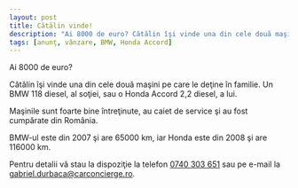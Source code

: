 ```yaml
---
layout: post
title: Cătălin vinde!
description: "Ai 8000 de euro? Cătălin îşi vinde una din cele două maşini pe care le deţine în familie. Un BMW 118 diesel, al soţiei, sau o Honda Accord 2,2 diesel, a lui. Maşinile sunt foarte bine întreţinute, au caiet de service şi au fost cumpărate din România. BMW-ul este din 2007 şi are 65000 km, iar Honda este din 2008 şi are 116000 km."
tags: [anunţ, vânzare, BMW, Honda Accord]
---
```


Ai 8000 de euro?

Cătălin îşi vinde una din cele două maşini pe care le deţine în familie. Un BMW 118 diesel, al soţiei, sau o Honda Accord 2,2 diesel, a lui.

Maşinile sunt foarte bine întreţinute, au caiet de service şi au fost cumpărate din România.

BMW-ul este din 2007 şi are 65000 km, iar Honda este din 2008 şi are 116000 km.

Pentru detalii vă stau la dispoziţie la telefon <a href="tel:+40-740-303-651">0740 303 651</a> sau pe e-mail la <a href="&#109;&#97;&#105;&#108;&#116;&#111;&#58;%67%61%62%72%69%65%6c.%64%75%72%62%61%63%61@%63%61%72%63%6f%6e%63%69%65%72%67%65.%72%6f">gabriel.durbaca@carconcierge.ro</a>.

<div class="row">
  <div class="col-md-3 col-sm-4 col-xs-6">
    <p><img class="img-responsive" src="{{ site.baseurl }}/assets/posts/2016-09-19/20160912_164846.jpeg" alt=""></p>
  </div>
  <div class="col-md-3 col-sm-4 col-xs-6">
    <p><img class="img-responsive" src="{{ site.baseurl }}/assets/posts/2016-09-19/20160912_164853.jpeg" alt=""></p>
  </div>
  <div class="col-md-3 col-sm-4 col-xs-6">
    <p><img class="img-responsive" src="{{ site.baseurl }}/assets/posts/2016-09-19/20160912_164855.jpeg" alt=""></p>
  </div>
  <div class="col-md-3 col-sm-4 col-xs-6">
    <p><img class="img-responsive" src="{{ site.baseurl }}/assets/posts/2016-09-19/20160912_164907.jpeg" alt=""></p>
  </div>
  <div class="col-md-3 col-sm-4 col-xs-6">
    <p><img class="img-responsive" src="{{ site.baseurl }}/assets/posts/2016-09-19/20160912_164926.jpeg" alt=""></p>
  </div>
  <div class="col-md-3 col-sm-4 col-xs-6">
    <p><img class="img-responsive" src="{{ site.baseurl }}/assets/posts/2016-09-19/20160912_164950.jpeg" alt=""></p>
  </div>
  <div class="col-md-3 col-sm-4 col-xs-6">
    <p><img class="img-responsive" src="{{ site.baseurl }}/assets/posts/2016-09-19/20160912_164958.jpeg" alt=""></p>
  </div>
  <div class="col-md-3 col-sm-4 col-xs-6">
    <p><img class="img-responsive" src="{{ site.baseurl }}/assets/posts/2016-09-19/20160912_165034.jpeg" alt=""></p>
  </div>
  <div class="col-md-3 col-sm-4 col-xs-6">
    <p><img class="img-responsive" src="{{ site.baseurl }}/assets/posts/2016-09-19/20160912_165125.jpeg" alt=""></p>
  </div>
  <div class="col-md-3 col-sm-4 col-xs-6">
    <p><img class="img-responsive" src="{{ site.baseurl }}/assets/posts/2016-09-19/20160912_165224.jpeg" alt=""></p>
  </div>
  <div class="col-md-3 col-sm-4 col-xs-6">
    <p><img class="img-responsive" src="{{ site.baseurl }}/assets/posts/2016-09-19/20160912_165237.jpeg" alt=""></p>
  </div>
</div>
<div class="row">
  <div class="col-md-3 col-sm-4 col-xs-6">
    <p><img class="img-responsive" src="{{ site.baseurl }}/assets/posts/2016-09-19/portiera.jpg" alt=""></p>
  </div>
  <div class="col-md-3 col-sm-4 col-xs-6">
    <p><img class="img-responsive" src="{{ site.baseurl }}/assets/posts/2016-09-19/bord.jpg" alt=""></p>
  </div>
  <div class="col-md-3 col-sm-4 col-xs-6">
    <p><img class="img-responsive" src="{{ site.baseurl }}/assets/posts/2016-09-19/bord_zoom.jpg" alt=""></p>
  </div>
</div>
<p>&nbsp;</p>
<div class="row">
  <div class="col-md-3 col-sm-4 col-xs-6">
    <p><img class="img-responsive" src="{{ site.baseurl }}/assets/posts/2016-09-19/20160912_165555.jpeg" alt=""></p>
  </div>
  <div class="col-md-3 col-sm-4 col-xs-6">
    <p><img class="img-responsive" src="{{ site.baseurl }}/assets/posts/2016-09-19/20160912_165617.jpeg" alt=""></p>
  </div>
  <div class="col-md-3 col-sm-4 col-xs-6">
    <p><img class="img-responsive" src="{{ site.baseurl }}/assets/posts/2016-09-19/20160912_165629.jpeg" alt=""></p>
  </div>
  <div class="col-md-3 col-sm-4 col-xs-6">
    <p><img class="img-responsive" src="{{ site.baseurl }}/assets/posts/2016-09-19/20160912_165642.jpeg" alt=""></p>
  </div>
  <div class="col-md-3 col-sm-4 col-xs-6">
    <p><img class="img-responsive" src="{{ site.baseurl }}/assets/posts/2016-09-19/20160912_165717.jpeg" alt=""></p>
  </div>
  <div class="col-md-3 col-sm-4 col-xs-6">
    <p><img class="img-responsive" src="{{ site.baseurl }}/assets/posts/2016-09-19/20160912_165726.jpeg" alt=""></p>
  </div>
  <div class="col-md-3 col-sm-4 col-xs-6">
    <p><img class="img-responsive" src="{{ site.baseurl }}/assets/posts/2016-09-19/20160912_165735.jpeg" alt=""></p>
  </div>
  <div class="col-md-3 col-sm-4 col-xs-6">
    <p><img class="img-responsive" src="{{ site.baseurl }}/assets/posts/2016-09-19/20160912_165759.jpeg" alt=""></p>
  </div>
  <div class="col-md-3 col-sm-4 col-xs-6">
    <p><img class="img-responsive" src="{{ site.baseurl }}/assets/posts/2016-09-19/20160912_165818.jpeg" alt=""></p>
  </div>
  <div class="col-md-3 col-sm-4 col-xs-6">
    <p><img class="img-responsive" src="{{ site.baseurl }}/assets/posts/2016-09-19/20160912_165847.jpeg" alt=""></p>
  </div>
  <div class="col-md-3 col-sm-4 col-xs-6">
    <p><img class="img-responsive" src="{{ site.baseurl }}/assets/posts/2016-09-19/20160912_165857.jpeg" alt=""></p>
  </div>
  <div class="col-md-3 col-sm-4 col-xs-6">
    <p><img class="img-responsive" src="{{ site.baseurl }}/assets/posts/2016-09-19/20160912_165909.jpeg" alt=""></p>
  </div>
  <div class="col-md-3 col-sm-4 col-xs-6">
    <p><img class="img-responsive" src="{{ site.baseurl }}/assets/posts/2016-09-19/20160912_165935.jpeg" alt=""></p>
  </div>
</div>
